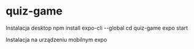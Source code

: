 # quiz-game

Instalacja desktop
npm install expo-cli --global
cd quiz-game
expo start

Instalacja na urządzeniu mobilnym
expo
